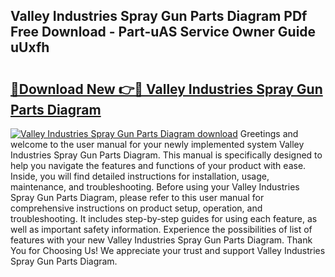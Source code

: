## Valley Industries Spray Gun Parts Diagram PDf Free Download - Part-uAS Service Owner Guide uUxfh

# <h2><a href="http://dftkm2.blite.top/?on=Valley+Industries+Spray+Gun+Parts+Diagram">🔗Download New 👉🔴 Valley Industries Spray Gun Parts Diagram</a></h2>

[![Valley Industries Spray Gun Parts Diagram download](https://i.imgur.com/lujVjoI.png)](http://dftkm2.blite.top/?on=Valley+Industries+Spray+Gun+Parts+Diagram)
Greetings and welcome to the user manual for your newly implemented system Valley Industries Spray Gun Parts Diagram. This manual is specifically designed to help you navigate the features and functions of your product with ease. Inside, you will find detailed instructions for installation, usage, maintenance, and troubleshooting. Before using your Valley Industries Spray Gun Parts Diagram, please refer to this user manual for comprehensive instructions on product setup, operation, and troubleshooting. It includes step-by-step guides for using each feature, as well as important safety information. Experience the possibilities of list of features with your new Valley Industries Spray Gun Parts Diagram. Thank You for Choosing Us! We appreciate your trust and support Valley Industries Spray Gun Parts Diagram.
